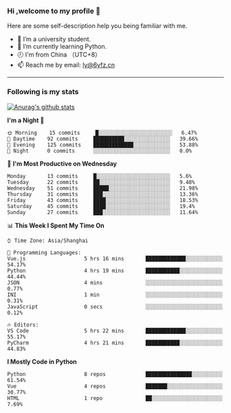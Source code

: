 ### Hi ,welcome to my profile 👋
Here are some self-description help you being familiar with me.
<!--
**liuyunfz/liuyunfz** is a ✨ _special_ ✨ repository because its `README.md` (this file) appears on your GitHub profile.
- 👯 I’m looking to collaborate on ...
- 🤔 I’m looking for help with ...
Here are some ideas to get you started:
-->
- 🏫 I’m a university student.
- 💪 I’m currently learning Python.
- 🕗 I'm from China （UTC+8）
- 📫 Reach me by email: [ly@6yfz.cn](mailto:ly@6yfz.cn)
  
---
### Following is my stats
  
[![Anurag's github stats](https://github-readme-stats.vercel.app/api?username=liuyunfz)](https://github.com/anuraghazra/github-readme-stats)
  
<!--START_SECTION:waka-->
**I'm a Night 🦉** 

```text
🌞 Morning    15 commits     █░░░░░░░░░░░░░░░░░░░░░░░░   6.47% 
🌆 Daytime    92 commits     ██████████░░░░░░░░░░░░░░░   39.66% 
🌃 Evening    125 commits    █████████████░░░░░░░░░░░░   53.88% 
🌙 Night      0 commits      ░░░░░░░░░░░░░░░░░░░░░░░░░   0.0%

```
📅 **I'm Most Productive on Wednesday** 

```text
Monday       13 commits     █░░░░░░░░░░░░░░░░░░░░░░░░   5.6% 
Tuesday      22 commits     ██░░░░░░░░░░░░░░░░░░░░░░░   9.48% 
Wednesday    51 commits     █████░░░░░░░░░░░░░░░░░░░░   21.98% 
Thursday     31 commits     ███░░░░░░░░░░░░░░░░░░░░░░   13.36% 
Friday       43 commits     ████░░░░░░░░░░░░░░░░░░░░░   18.53% 
Saturday     45 commits     ████░░░░░░░░░░░░░░░░░░░░░   19.4% 
Sunday       27 commits     ███░░░░░░░░░░░░░░░░░░░░░░   11.64%

```


📊 **This Week I Spent My Time On** 

```text
⌚︎ Time Zone: Asia/Shanghai

💬 Programming Languages: 
Vue.js                   5 hrs 16 mins       █████████████░░░░░░░░░░░░   54.17% 
Python                   4 hrs 19 mins       ███████████░░░░░░░░░░░░░░   44.44% 
JSON                     4 mins              ░░░░░░░░░░░░░░░░░░░░░░░░░   0.77% 
INI                      1 min               ░░░░░░░░░░░░░░░░░░░░░░░░░   0.31% 
JavaScript               0 secs              ░░░░░░░░░░░░░░░░░░░░░░░░░   0.12%

🔥 Editors: 
VS Code                  5 hrs 22 mins       █████████████░░░░░░░░░░░░   55.17% 
PyCharm                  4 hrs 21 mins       ███████████░░░░░░░░░░░░░░   44.83%

```

**I Mostly Code in Python** 

```text
Python                   8 repos             ███████████████░░░░░░░░░░   61.54% 
Vue                      4 repos             ███████░░░░░░░░░░░░░░░░░░   30.77% 
HTML                     1 repo              ██░░░░░░░░░░░░░░░░░░░░░░░   7.69%

```



<!--END_SECTION:waka-->
